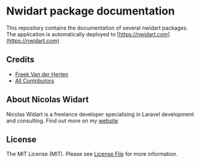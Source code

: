 # Nwidart package documentation

This repository contains the documentation of several nwidart packages. The application is automatically deployed
to [https://nwidart.com](https://nwidart.com)

## Credits

- [Freek Van der Herten](https://github.com/freekmurze)
- [All Contributors](../../contributors)

## About Nicolas Widart

Nicolas Widart is a freelance developer specialising in Laravel development and consulting. Find out more on my [website](https://nicolaswidart.com/)

## License

The MIT License (MIT). Please see [License File](LICENSE.md) for more information.
